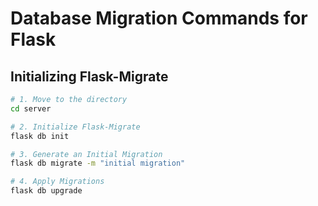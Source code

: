 # Database Migration Commands for Flask

## Initializing Flask-Migrate

```sh
# 1. Move to the directory
cd server

# 2. Initialize Flask-Migrate
flask db init

# 3. Generate an Initial Migration
flask db migrate -m "initial migration"

# 4. Apply Migrations
flask db upgrade
```
